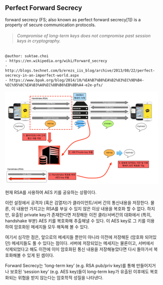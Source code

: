 ## Perfect Forward Secrecy
forward secrecy (FS; also known as perfect forward secrecy[1]) is a property of secure communication protocols.

>###### Compromise of long-term keys does not compromise past session keys in cryptography.

```
@author: suktae.choi
- https://en.wikipedia.org/wiki/Forward_secrecy
- http://blogs.technet.com/b/erezs_iis_blog/archive/2013/08/22/perfect-secrecy-in-an-imperfect-world.aspx
- https://www.bpak.org/blog/2014/10/%EA%B7%B8%EA%B2%83%EC%9D%B4-%EC%95%8C%EA%B3%A0%EC%8B%B6%EB%8B%A4-e2e-pfs/
```

<img src="images/kakao_4.png">

현재 RSA를 사용하여 AES 키를 공유하는 상황이다.

이런 설정에서 공격자 (혹은 검열자)가 클라이언트/서버 간의 통신내용을 저장한다. 물론, 이 내용만 가지고는 RSA를 부실 수 있지 않은 이상 내용을 복호화 할 수 없다. 하지만, 유출된 private key가 존재한다면 저장해둔 이전 클라/서버간의 대화에서 (특히, handshake 부분) AES 키를 복호화해 추출해낼 수 있다. 이 AES key로 그 키를 이용하여 암호화된 메세지들 모두 해독해 볼 수 있다.

여기서 심각한 점은, 앞으로의 메세지들 뿐만이 아니라 이전에 저장해둔 (암호화 되어있던) 메세지들도 풀 수 있다는 점이다. 서버에 저장되있는 메세지는 물론이고, 서버에서 삭제되었다고 해도 이전에 이미 암호화된 통신 내용을 저장해놓았다면 다시 돌아가서 복호화해볼 수 있게 된 셈이다.

Forward Secrecy는 ‘long-term key’ (e.g. RSA pub/priv key)를 통해 만들어지거나 보호된 ‘session key’ (e.g. AES key)들이 long-term key가 유출된 이후에도 복호화되는 위협을 받지 않는다는 암호학적 성질을 나타낸다.
